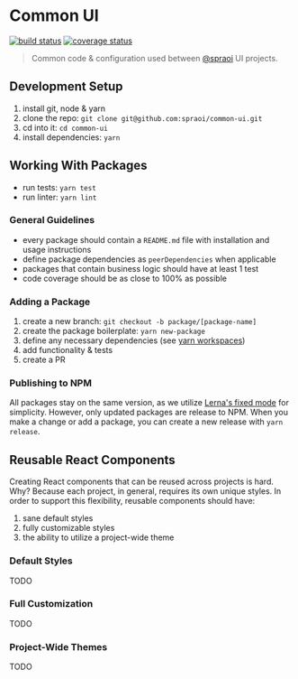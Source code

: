 # Common UI

[![build status](https://travis-ci.org/spraoi/common-ui.svg?branch=master)](https://travis-ci.org/spraoi/common-ui/)
[![coverage status](https://coveralls.io/repos/github/spraoi/common-ui/badge.svg?branch=master)](https://coveralls.io/github/spraoi/common-ui/)

> Common code & configuration used between [@spraoi](https://github.com/spraoi/) UI projects.

## Development Setup

1. install git, node & yarn
2. clone the repo: `git clone git@github.com:spraoi/common-ui.git`
3. cd into it: `cd common-ui`
4. install dependencies: `yarn`

## Working With Packages

- run tests: `yarn test`
- run linter: `yarn lint`

### General Guidelines

- every package should contain a `README.md` file with installation and usage instructions
- define package dependencies as `peerDependencies` when applicable
- packages that contain business logic should have at least 1 test
- code coverage should be as close to 100% as possible

### Adding a Package

1. create a new branch: `git checkout -b package/[package-name]`
2. create the package boilerplate: `yarn new-package`
3. define any necessary dependencies (see [yarn workspaces](https://yarnpkg.com/lang/en/docs/workspaces/))
4. add functionality & tests
5. create a PR

### Publishing to NPM

All packages stay on the same version, as we utilize
[Lerna's fixed mode](https://github.com/lerna/lerna#fixedlocked-mode-default)
for simplicity. However, only updated packages are release to NPM. When you make a change or add a package, you can
create a new release with `yarn release`.

## Reusable React Components

Creating React components that can be reused across projects is hard. Why? Because each project, in general, requires
its own unique styles. In order to support this flexibility, reusable components should have:

1. sane default styles
2. fully customizable styles
3. the ability to utilize a project-wide theme

### Default Styles

TODO

### Full Customization

TODO

### Project-Wide Themes

TODO
